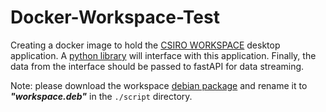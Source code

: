 # Docker-Workspace-Test
Creating a docker image to hold the [CSIRO WORKSPACE](https://research.csiro.au/workspace/download/) desktop application. A [python library](https://github.com/csiro-workspace/workspace-python) will interface with this application. Finally, the data from the interface should be passed to fastAPI for data streaming.

Note: please download the workspace [debian package](https://data.csiro.au/dap/ws/v2/collections/53321/data/13202983) and rename it to ***"workspace.deb"*** in the `./script` directory.
